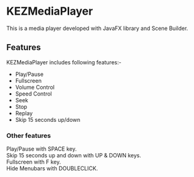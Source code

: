 # KEZMediaPlayer
This is a media player developed with JavaFX library and Scene Builder.

## Features
KEZMediaPlayer includes following features:-

* Play/Pause
* Fullscreen
* Volume Control
* Speed Control
* Seek 
* Stop
* Replay
* Skip 15 seconds up/down

### Other features
Play/Pause with SPACE key.\
Skip 15 seconds up and down with UP & DOWN keys.\
Fullscreen with F key.\
Hide Menubars with DOUBLECLICK.

